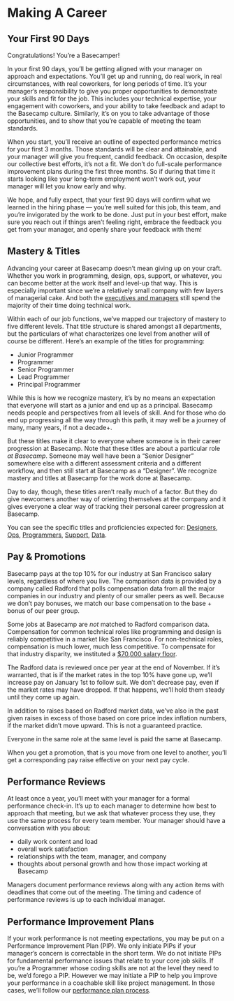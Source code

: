 # Making A Career

## Your First 90 Days

Congratulations! You’re a Basecamper!

In your first 90 days, you’ll be getting aligned with your manager on approach and expectations. You’ll get up and running, do real work, in real circumstances, with real coworkers, for long periods of time. It’s your manager’s responsibility to give you proper opportunities to demonstrate your skills and fit for the job. This includes your technical expertise, your engagement with coworkers, and your ability to take feedback and adapt to the Basecamp culture. Similarly, it’s on you to take advantage of those opportunities, and to show that you’re capable of meeting the team standards.

When you start, you’ll receive an outline of expected performance metrics for your first 3 months. Those standards will be clear and attainable, and your manager will give you frequent, candid feedback. On occasion, despite our collective best efforts, it’s not a fit. We don’t do full-scale performance improvement plans during the first three months. So if during that time it starts looking like your long-term employment won’t work out, your manager will let you know early and why.

We hope, and fully expect, that your first 90 days will confirm what we learned in the hiring phase — you’re well suited for this job, this team, and you’re invigorated by the work to be done. Just put in your best effort, make sure you reach out if things aren’t feeling right, embrace the feedback you get from your manager, and openly share your feedback with them!

## Mastery & Titles

Advancing your career at Basecamp doesn’t mean giving up on your craft. Whether you work in programming, design, ops, support, or whatever, you can become better at the work itself and level-up that way. This is especially important since we’re a relatively small company with few layers of managerial cake. And both the [executives and managers](https://github.com/basecamp/handbook/blob/master/managers.md#executive-manager-and-individual-responsibilities) still spend the majority of their time doing technical work.

Within each of our job functions, we’ve mapped our trajectory of mastery to five different levels. That title structure is shared amongst all departments, but the particulars of what characterizes one level from another will of course be different. Here’s an example of the titles for programming:

* Junior Programmer
* Programmer
* Senior Programmer
* Lead Programmer
* Principal Programmer

While this is how we recognize mastery, it’s by no means an expectation that everyone will start as a junior and end up as a principal. Basecamp needs people and perspectives from all levels of skill. And for those who do end up progressing all the way through this path, it may well be a journey of many, many years, if not a decade+.

But these titles make it clear to everyone where someone is in their career progression at Basecamp. Note that these titles are about a particular role _at Basecamp_. Someone may well have been a “Senior Designer” somewhere else with a different assessment criteria and a different workflow, and then still start at Basecamp as a “Designer”. We recognize mastery and titles at Basecamp for the work done at Basecamp.

Day to day, though, these titles aren’t really much of a factor. But they do give newcomers another way of orienting themselves at the company and it gives everyone a clear way of tracking their personal career progression at Basecamp.

You can see the specific titles and proficiencies expected for: [Designers](https://github.com/basecamp/handbook/blob/master/titles-for-designers.md), [Ops](https://github.com/basecamp/handbook/blob/master/titles-for-ops.md), [Programmers](https://github.com/basecamp/handbook/blob/master/titles-for-programmers.md), [Support](https://github.com/basecamp/handbook/blob/master/titles-for-support.md), [Data](https://github.com/basecamp/handbook/blob/master/titles-for-data.md).

## Pay & Promotions

Basecamp pays at the top 10% for our industry at San Francisco salary levels, regardless of where you live. The comparison data is provided by a company called Radford that polls compensation data from all the major companies in our industry and plenty of our smaller peers as well. Because we don’t pay bonuses, we match our base compensation to the base + bonus of our peer group.

Some jobs at Basecamp are *not* matched to Radford comparison data. Compensation for common technical roles like programming and design is reliably competitive in a market like San Francisco. For non-technical roles, compensation is much lower, much less competitive. To compensate for that industry disparity, we instituted a [$70,000 salary floor](https://m.signalvnoise.com/minimum-pay-at-basecamp-is-now-70000/).

The Radford data is reviewed once per year at the end of November. If it’s warranted, that is if the market rates in the top 10% have gone up, we’ll increase pay on January 1st to follow suit. We don’t decrease pay, even if the market rates may have dropped. If that happens, we’ll hold them steady until they come up again.

In addition to raises based on Radford market data, we’ve also in the past given raises in excess of those based on core price index inflation numbers, if the market didn’t move upward. This is not a guaranteed practice.

Everyone in the same role at the same level is paid the same at Basecamp.

When you get a promotion, that is you move from one level to another, you’ll get a corresponding pay raise effective on your next pay cycle.

## Performance Reviews

At least once a year, you’ll meet with your manager for a formal performance check-in. It’s up to each manager to determine how best to approach that meeting, but we ask that whatever process they use, they use the same process for every team member. Your manager should have a conversation with you about:

- daily work content and load
- overall work satisfaction
- relationships with the team, manager, and company
- thoughts about personal growth and how those impact working at Basecamp

Managers document performance reviews along with any action items with deadlines that come out of the meeting. The timing and cadence of performance reviews is up to each individual manager.

## Performance Improvement Plans

If your work performance is not meeting expectations, you may be put on a Performance Improvement Plan (PIP). We only initiate PIPs if your manager’s concern is correctable in the short term. We do not initiate PIPs for fundamental performance issues that relate to your core job skills. If you’re a Programmer whose coding skills are not at the level they need to be, we’d forego a PIP. However we may initiate a PIP to help you improve your performance in a coachable skill like project management. In those cases, we’ll follow our [performance plan process](https://github.com/basecamp/handbook/blob/master/performance-plans.md#performance-plan-process).
